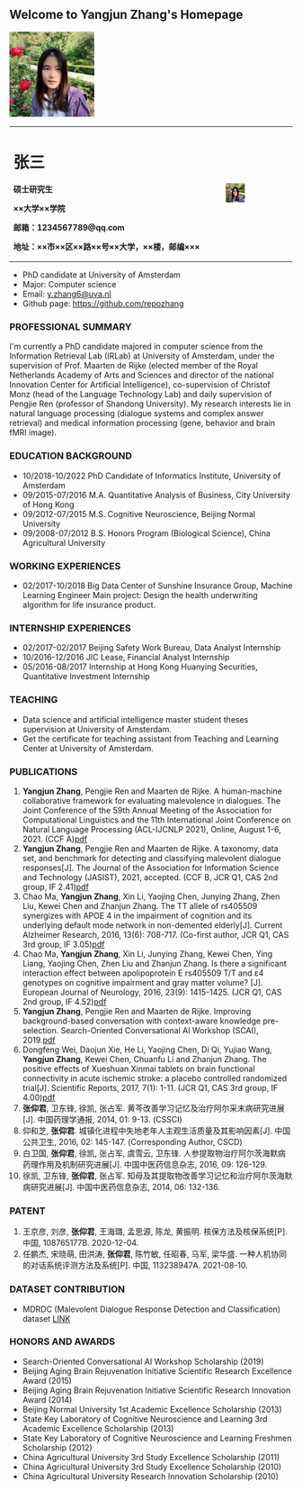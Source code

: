 ## Welcome to Yangjun Zhang's Homepage

<html>  
    <body>
        <div>
          <img src="/img/img.jpeg" style="width: 30%; height: 30%"/>
        </div>
    </body>
</html>


<table border="0">
  <tr>
    <td width="75%">
      <h1>张三</h1>
      <p><b>硕士研究生</b></p>
      <p><b>××大学××学院</b></p>
      <p><b>邮箱：1234567789@qq.com</b></p>
      <p><b>地址：××市××区××路××号××大学，××楼，邮编×××</b></p>
    </td>
    <td width="25%">
      <img src="/img/img.jpeg" style="width: 30%; height: 30%"/>
    </td>
  </tr>
</table>

- PhD candidate at University of Amsterdam  
- Major: Computer science  
- Email: y.zhang6@uva.nl  
- Github page: https://github.com/repozhang

### PROFESSIONAL SUMMARY
I'm currently a PhD candidate majored in computer science from the Information Retrieval Lab (IRLab) at University of Amsterdam, under the supervision of Prof. Maarten de Rijke (elected member of the Royal Netherlands Academy of Arts and Sciences and director of the national Innovation Center for Artificial Intelligence), co-supervision of Christof Monz (head of the Language Technology Lab) and daily supervision of Pengjie Ren (professor of Shandong University). My research interests lie in natural language processing (dialogue systems and complex answer retrieval) and medical information processing (gene, behavior and brain fMRI image).

### EDUCATION BACKGROUND
- 10/2018-10/2022    PhD Candidate of Informatics Institute, University of Amsterdam
- 09/2015-07/2016    M.A. Quantitative Analysis of Business, City University of Hong Kong
- 09/2012-07/2015    M.S. Cognitive Neuroscience, Beijing Normal University                         
- 09/2008-07/2012    B.S. Honors Program (Biological Science), China Agricultural University 

### WORKING EXPERIENCES
- 02/2017-10/2018    Big Data Center of Sunshine Insurance Group, Machine Learning Engineer
Main project: Design the health underwriting algorithm for life insurance product.

### INTERNSHIP EXPERIENCES
-	02/2017-02/2017    Beijing Safety Work Bureau, Data Analyst Internship
-	10/2016-12/2016    JIC Lease, Financial Analyst Internship 
-	05/2016-08/2017    Internship at Hong Kong Huanying Securities, Quantitative Investment Internship

### TEACHING
-	Data science and artificial intelligence master student theses supervision at University of Amsterdam. 
-	Get the certificate for teaching assistant from Teaching and Learning Center at University of Amsterdam.

### PUBLICATIONS
1. **Yangjun Zhang**, Pengjie Ren and Maarten de Rijke. A human-machine collaborative framework for evaluating malevolence in dialogues. The Joint Conference of the 59th Annual Meeting of the Association for Computational Linguistics and the 11th International Joint Conference on Natural Language Processing (ACL-IJCNLP 2021), Online, August 1-6, 2021. (CCF A)[pdf](https://aclanthology.org/2021.acl-long.436.pdf)
2. **Yangjun Zhang**, Pengjie Ren and Maarten de Rijke. A taxonomy, data set, and benchmark for detecting and classifying malevolent dialogue responses[J]. The Journal of the Association for Information Science and Technology (JASIST), 2021, accepted. (CCF B, JCR Q1, CAS 2nd group, IF 2.41)[pdf](https://staff.fnwi.uva.nl/m.derijke/wp-content/papercite-data/pdf/zhang-2021-taxonomy.pdf)
3. Chao Ma, **Yangjun Zhang**, Xin Li, Yaojing Chen, Junying Zhang, Zhen Liu, Kewei Chen and Zhanjun Zhang. The TT allele of rs405509 synergizes with APOE 4 in the impairment of cognition and its underlying default mode network in non-demented elderly[J]. Current Alzheimer Research, 2016, 13(6): 708-717. (Co-first author, JCR Q1, CAS 3rd group, IF 3.05)[pdf](https://www.researchgate.net/profile/Yaojing-Chen-2/publication/292388408_The_TT_allele_of_rs405509_synergizes_with_APOE_e4_in_the_impairment_of_cognition_and_its_underlying_default_mode_network_in_non-demented_elderly/links/58d46e1045851533784fdda3/The-TT-allele-of-rs405509-synergizes-with-APOE-e4-in-the-impairment-of-cognition-and-its-underlying-default-mode-network-in-non-demented-elderly.pdf)
4. Chao Ma, **Yangjun Zhang**, Xin Li, Junying Zhang, Kewei Chen, Ying Liang, Yaojing Chen, Zhen Liu and Zhanjun Zhang. Is there a significant interaction effect between apolipoprotein E rs405509 T/T and ε4 genotypes on cognitive impairment and gray matter volume? [J]. European Journal of Neurology, 2016, 23(9): 1415-1425. (JCR Q1, CAS 2nd group, IF 4.52)[pdf](https://www.ncbi.nlm.nih.gov/pmc/articles/PMC4987229/pdf/nihms781882.pdf)
5. **Yangjun Zhang**, Pengjie Ren and Maarten de Rijke. Improving background-based conversation with context-aware knowledge pre-selection. Search-Oriented Conversational AI Workshop (SCAI), 2019.[pdf](https://arxiv.org/pdf/1906.06685.pdf)
6. Dongfeng Wei, Daojun Xie, He Li, Yaojing Chen, Di Qi, Yujiao Wang, **Yangjun Zhang**, Kewei Chen, Chuanfu Li and Zhanjun Zhang. The positive effects of Xueshuan Xinmai tablets on brain functional connectivity in acute ischemic stroke: a placebo controlled randomized trial[J]. Scientific Reports, 2017, 7(1): 1-11. (JCR Q1, CAS 3rd group, IF 4.00)[pdf](https://www.nature.com/articles/s41598-017-15456-9.pdf)
7. **张仰君**, 卫东锋, 徐凯, 张占军. 黄芩改善学习记忆及治疗阿尔采末病研究进展[J]. 中国药理学通报, 2014, 01: 9-13. (CSSCI)
8. 仰和芝, **张仰君**. 城镇化进程中失地老年人主观生活质量及其影响因素[J]. 中国公共卫生, 2016, 02: 145-147. (Corresponding Author, CSCD)
9. 白卫国, **张仰君**, 徐凯, 张占军, 虞雪云, 卫东锋. 人参提取物治疗阿尔茨海默病药理作用及机制研究进展[J]. 中国中医药信息杂志, 2016, 09: 126-129.
10. 徐凯, 卫东锋, **张仰君**, 张占军. 知母及其提取物改善学习记忆和治疗阿尔茨海默病研究进展[J]. 中国中医药信息杂志, 2014, 06: 132-136.

### PATENT
1. 王京彦, 刘彦, **张仰君**, 王海璐, 孟思源, 陈龙, 黄振明. 核保方法及核保系统[P]. 中国, 108765177B. 2020-12-04.
2. 任鹏杰, 宋晓萌, 田洪涛, **张仰君**, 陈竹敏, 任昭春, 马军, 梁华盛. 一种人机协同的对话系统评测方法及系统[P]. 中国, 113238947A. 2021-08-10.

### DATASET CONTRIBUTION
- MDRDC (Malevolent Dialogue Response Detection and Classification) dataset [LINK](https://github.com/repozhang/malevolent_dialogue)

### HONORS AND AWARDS
- Search-Oriented Conversational AI Workshop Scholarship (2019)
- Beijing Aging Brain Rejuvenation Initiative Scientific Research Excellence Award (2015)
- Beijing Aging Brain Rejuvenation Initiative Scientific Research Innovation Award (2014)
- Beijing Normal University 1st Academic Excellence Scholarship (2013)
- State Key Laboratory of Cognitive Neuroscience and Learning 3rd Academic Excellence Scholarship (2013)
- State Key Laboratory of Cognitive Neuroscience and Learning Freshmen Scholarship (2012)
- China Agricultural University 3rd Study Excellence Scholarship (2011)
- China Agricultural University 3rd Study Excellence Scholarship (2010)
- China Agricultural University Research Innovation Scholarship (2010)


